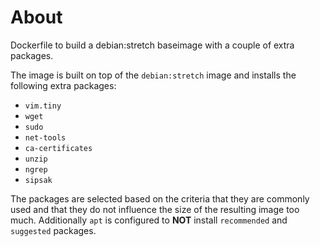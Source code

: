 # About

Dockerfile to build a debian:stretch baseimage with a couple of extra packages.

The image is built on top of the `debian:stretch` image and installs the following extra packages:

- `vim.tiny`
- `wget`
- `sudo`
- `net-tools`
- `ca-certificates`
- `unzip`
- `ngrep`
- `sipsak`

The packages are selected based on the criteria that they are commonly used and that they do not influence the size of the resulting image too much.
Additionally `apt` is configured to **NOT** install `recommended` and `suggested` packages.
